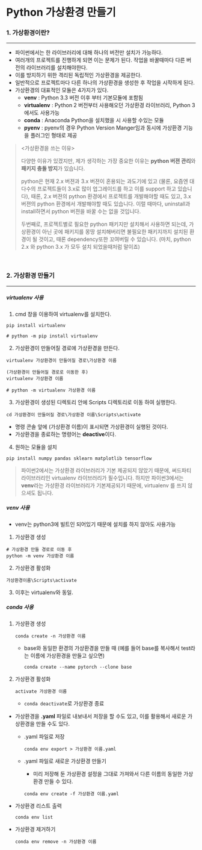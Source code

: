 # Python 가상환경 만들기



### 1. 가상환경이란?

----

- 파이썬에서는 한 라이브러리에 대해 하나의 버전만 설치가 가능하다.
- 여러개의 프로젝트를 진행하게 되면 이는 문제가 된다. 작업을 바꿀때마다 다른 버전의 라이브러리를 설치해야한다.
- 이를 방지하기 위한 격리된 독립적인 가상환경을 제공한다.
- 일반적으로 프로젝트마다 다른 하나의 가상환경을 생성한 후 작업을 시작하게 된다.
- 가상환경의 대표적인 모듈은 4가지가 있다.
  - **venv** : Python 3.3 버전 이후 부터 기본모듈에 포함됨
  - **virtualenv** : Python 2 버전부터 사용해오던 가상환경 라이브러리, Python 3에서도 사용가능
  - **conda** : Anaconda Python을 설치했을 시 사용할 수있는 모듈
  - **pyenv** : pyenv의 경우 Python Version Manger임과 동시에 가상환경 기능을 플러그인 형태로 제공

> <가상환경을 쓰는 이유>
>
> 다양한 이유가 있겠지만, 제가 생각하는 가장 중요한 이유는 **python 버젼 관리**와 **패키지 충돌 방지**가 있습니다.
>
> python은 현재 2.x 버젼과 3.x 버젼이 혼용되는 과도기에 있고 (물론, 요즘엔 대다수의 프로젝트들이 3.x로 많이 업그레이드를 하고 이를 support 하고 있습니다), 때론, 2.x 버젼의 python 환경에서 프로젝트를 개발해야할 때도 있고, 3.x버젼의 python 환경에서 개발해야할 때도 있습니다. 이럴 때마다, uninstall과 install하면서 python 버젼을 바꿀 수는 없을 것입니다.
>
> 두번째로, 프로젝트별로 필요한 python 패키지만 설치해서 사용하면 되는데, 가상환경이 아닌 곳에 패키지를 몽땅 설치해버리면 불필요한 패키지까지 설치된 환경이 될 것이고, 때론 dependency또한 꼬여버릴 수 있습니다. (마치, python 2.x 와 python 3.x 가 모두 설치 되었을때처럼 말이죠)

​	

### 2. 가상환경  만들기

----



##### virtualenv 사용

1.  cmd 창을 이용하여 virtualenv를 설치한다.

   ```
   pip install virtualenv
   
   # python -m pip install virtualenv
   ```

2.  가상환경이 만들어질 경로에 가상환경을 만든다.

   ```
   virtualenv 가상환경이 만들어질 경로\가상환경 이름
   
   (가상환경이 만들어질 경로로 이동한 후)
   virtualenv 가상환경 이름
   
   # python -m virtualenv 가상환경 이름
   ```

3.  가상환경이  생성된 디렉토리 안에 Scripts 디렉토리로 이동 하여 실행한다.

   ```
   cd 가상환경이 만들어질 경로\가상환경 이름\Scripts\activate
   ```

   - 명령 콘솔 앞에 (가상환경 이름)이 표시되면  가상환경이 실행된 것이다.
   - 가상환경을 종료하는 명령어는 **deactive**이다.

4.  원하는 모듈을 설치

   ```
   pip install numpy pandas sklearn matplotlib tensorflow
   ```



> 파이썬2에서는 가상환경 라이브러리가 기본 제공되지 않았기 때문에, 써드파티 라이브러리인 virtualenv 라이브러리가 필수입니다. 하지만 파이썬3에서는 **venv**라는 가상환경 라이브러리가 기본제공되기 때문에, virtualenv 를 쓰지 않으셔도 됩니다.



##### venv 사용

- venv는 python3에 빌트인 되어있기 때문에 설치를 하지 않아도 사용가능

1.  가상환경 생성

   ```
   # 가상환경 만들 경로로 이동 후
   python -m venv 가상환경 이름
   ```

2.  가상환경 활성화

   ```
   가상환경이름\Scripts\activate
   ```

3.  이후는 virtualenv와 동일.



##### conda 사용

1. 가상환경 생성

   ```
   conda create -n 가상환경 이름
   ```

   - base와 동일한 환경의 가상환경을 만들 때 (예를 들어 base를 복사해서 test라는 이름에 가상환경을 만들고 싶으면)

     ```
     conda create --name pytorch --clone base
     ```

     

2. 가상환경 활성화

   ```
   activate 가상환경 이름
   ```

   * ``conda deactivate``로 가상환경 종료

* 가상환경을 **.yaml** 파일로 내보내서 저장을 할 수도 있고, 이를 활용해서 새로운 가상환경을 만들 수도 있다.

  - .yaml 파일로 저장

    ```
    conda env export > 가상환경 이름.yaml
    ```

  - .yaml 파일로 새로운 가상환경 만들기

    - 미리 저장해 둔 가상환경 설정을 그대로 가져와서 다른 이름의 동일한 가상환경 만들 수 있다.

    ```
    conda env create -f 가상환경 이름.yaml
    ```

* 가상환경 리스트 출력

  ```
  conda env list
  ```

* 가상환경 제거하기

  ``` 
  conda env remove -n 가상환경 이름
  ```

  

